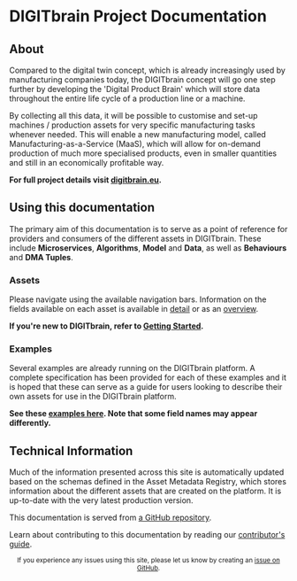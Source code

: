 # DIGITbrain Project Documentation

## About

Compared to the digital twin concept, which is already increasingly used by
manufacturing companies today, the DIGITbrain concept will go one step further
by developing the 'Digital Product Brain' which will store data throughout the
entire life cycle of a production line or a machine.

By collecting all this data, it will be possible to customise and set-up machines
/ production assets for very specific manufacturing tasks whenever needed. This will
enable a new manufacturing model, called Manufacturing-as-a-Service (MaaS), which will
allow for on-demand production of much more specialised products, even in smaller
quantities and still in an economically profitable way.

**For full project details visit [digitbrain.eu](https://digitbrain.eu/).**

## Using this documentation

The primary aim of this documentation is to serve as a point of reference for
providers and consumers of the different assets in DIGITbrain. These include
**Microservices**, **Algorithms**, **Model** and **Data**, as well as
**Behaviours** and **DMA Tuples**.

### Assets

Please navigate using the available navigation bars. Information on the
fields available on each asset is available in [detail](attributes)
or as an [overview](tables). 

**If you're new to DIGITbrain, refer to [Getting Started](start).**

### Examples

Several examples are already running on the DIGITbrain platform. A complete
specification has been provided for each of these examples and it is hoped that these
can serve as a guide for users looking to describe their own assets for use in
the DIGITbrain platform.

**See these [examples here](examples/). Note that some field names may appear differently.**

## Technical Information

Much of the information presented across this site is automatically
updated based on the schemas defined in the Asset Metadata Registry, which stores
information about the different assets that are created on the platform. It is
up-to-date with the very latest production version.

This documentation is served from 
[a GitHub repository](https://github.com/DIGITbrain/digitbrain.github.io).

Learn about contributing to this documentation by reading our [contributor's guide](https://github.com/DIGITbrain/digitbrain.github.io/blob/main/CONTRIBUTING.md).

<p style="text-align: center;"><sub>If you experience any issues using this site, please let us know by creating an <a href="https://github.com/DIGITbrain/digitbrain.github.io/issues/new">issue on GitHub</a>.</sub></p>